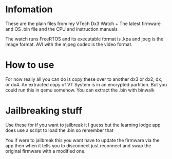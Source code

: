  <h1>Infomation</h1>
 <p></p>
 <p>These are the plain files from my VTech Dx3 Watch + The latest firmware and OS .bin file and the CPU and instruction manuals</p>
 <p>The watch runs FreeRTOS and its executable format is .kpa and jpeg is the image format. AVI with the mjpeg codec is the video format.</p>
 <h1>How to use</h1>
 <p>For now really all you can do is copy these over to another dx3 or dx2, dx, or dx4. An extracted copy of VT System is in an encrypted partition. But you could run this in qemu somehow. You can extract the .bin with binwalk</p>
<p></p>
<h1>Jailbreaking stuff</h1>
<p>Use these for if you want to jailbreak it I guess but the learning lodge app does use a script to load the .bin so remember that</p>
<p>You if were to jailbreak this you want have to update the firmware via the app then when it tells you to disconnect just reconnect and swap the original firmware with a modified one.</p>

